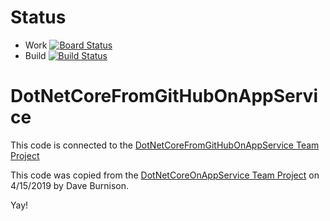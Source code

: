 # Status
- Work [![Board Status](https://dev.azure.com/daveburnisonms/6cfa41cc-4d88-4212-a17d-f033f6e86c75/902807a9-04be-441a-ad8c-835798cc58ad/_apis/work/boardbadge/c5ca48b5-cc7e-4953-88c4-9c6ce77011c6?columnOptions=1)](https://dev.azure.com/daveburnisonms/6cfa41cc-4d88-4212-a17d-f033f6e86c75/_boards/board/t/902807a9-04be-441a-ad8c-835798cc58ad/Microsoft.RequirementCategory/)
- Build [![Build Status](https://dev.azure.com/daveburnisonms/DotNetCoreFromGitHubOnAppService/_apis/build/status/DotNetCoreFromGitHubOnAppService%20-%20CI?branchName=master)](https://dev.azure.com/daveburnisonms/DotNetCoreFromGitHubOnAppService/_build/latest?definitionId=66&branchName=master)

# DotNetCoreFromGitHubOnAppService
This code is connected to the [DotNetCoreFromGitHubOnAppService Team Project](https://dev.azure.com/daveburnisonms/DotNetCoreFromGitHubOnAppService/_dashboards/dashboard/a1486d62-33e1-4707-8d18-25d6fc7ea218)

This code was copied from the [DotNetCoreOnAppService Team Project](https://dev.azure.com/daveburnisonms/_git/DotNetCoreFromGitHubOnAppService) on 4/15/2019 by Dave Burnison.

Yay!
